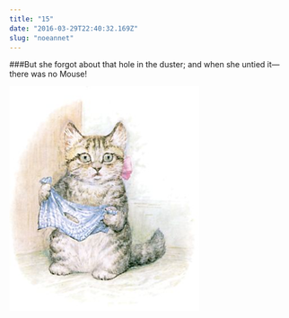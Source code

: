 ```yaml
---
title: "15"
date: "2016-03-29T22:40:32.169Z"
slug: "noeannet"
---
```


###But she forgot about that hole in the duster; and when she untied it—there was no Mouse!

![Punky Dunk with gold fish bowl](./m35.jpg)